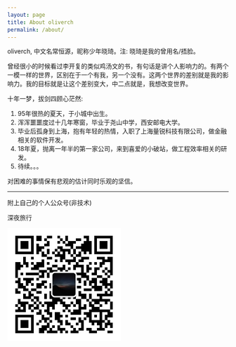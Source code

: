 ```yaml
---
layout: page
title: About oliverch
permalink: /about/
---
```


oliverch, 中文名常恒源，昵称少年晓琦。注: 晓琦是我的曾用名/捂脸。

曾经很小的时候看过李开复的类似鸡汤文的书，有句话是讲个人影响力的。有两个一模一样的世界，区别在于一个有我，另一个没有。这两个世界的差别就是我的影响力。我的目标就是让这个差别变大，中二点就是，我想改变世界。

十年一梦，拔剑四顾心茫然:
1. 95年很热的夏天，于小城中出生。
2. 浑浑噩噩度过十几年寒窗，毕业于尧山中学，西安邮电大学。
3. 毕业后孤身到上海，抱有年轻的热情，入职了上海量锐科技有限公司，做金融相关的软件开发。
4. 18年夏，抛离一年半的第一家公司，来到喜爱的小破站，做工程效率相关的研发。
5. 待续。。。

对困难的事情保有悲观的估计同时乐观的坚信。

- - -

附上自己的个人公众号(非技术)

深夜旅行

![avatar](https://raw.githubusercontent.com/snxq/snxq.github.io/master/images/wechat_qrcode.jpg)
